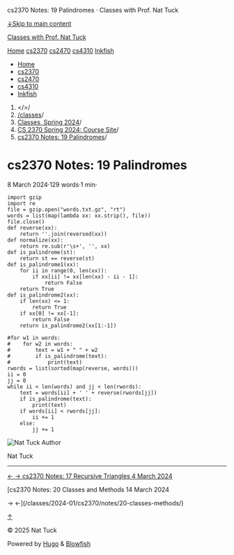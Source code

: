 




cs2370 Notes: 19 Palindromes · Classes with Prof. Nat Tuck






















[↓Skip to main content](#main-content)

[Classes with Prof. Nat Tuck](/)

[Home](/)
[cs2370](/classes/2025-01/cs2370/)
[cs2470](/classes/2025-01/cs2470/)
[cs4310](/classes/2025-01/cs4310/)
[Inkfish](https://inkfish.homework.quest/)









* [Home](/)
* [cs2370](/classes/2025-01/cs2370/)
* [cs2470](/classes/2025-01/cs2470/)
* [cs4310](/classes/2025-01/cs4310/)
* [Inkfish](https://inkfish.homework.quest/)





1. </>/
2. [/classes](/classes/)/
3. [Classes, Spring 2024](/classes/2024-01/)/
4. [CS 2370 Spring 2024: Course Site](/classes/2024-01/cs2370/)/
5. [cs2370 Notes: 19 Palindromes](/classes/2024-01/cs2370/notes/19-palindromes/)/

cs2370 Notes: 19 Palindromes
============================

8 March 2024·129 words·1 min·





```
import gzip
import re
file = gzip.open("words.txt.gz", "rt")
words = list(map(lambda xx: xx.strip(), file))
file.close()
def reverse(xx):
    return ''.join(reversed(xx))
def normalize(xx):
    return re.sub(r'\s+', '', xx) 
def is_palindrome(st):
    return st == reverse(st)
def is_palindrome1(xx):
    for ii in range(0, len(xx)):
        if xx[ii] != xx[len(xx) - ii - 1]:
            return False
    return True
def is_palindrome2(xx):
    if len(xx) <= 1:
        return True
    if xx[0] != xx[-1]:
        return False
    return is_palindrome2(xx[1:-1])
    
#for w1 in words:
#    for w2 in words:
#        text = w1 + " " + w2
#        if is_palindrome(text):
#            print(text)
rwords = list(sorted(map(reverse, words)))
ii = 0
jj = 0
while ii < len(words) and jj < len(rwords):
    text = words[ii] + ' ' + reverse(rwords[jj])
    if is_palindrome(text):
        print(text)
    if words[ii] < rwords[jj]:
        ii += 1
    else:
        jj += 1

```


![Nat Tuck](/img/author_hu_995db18b97553af7.jpg)
Author

Nat Tuck











---


[←
→
cs2370 Notes: 17 Recursive Triangles
4 March 2024](/classes/2024-01/cs2370/notes/17-triangles/)

[cs2370 Notes: 20 Classes and Methods
14 March 2024


→
←](/classes/2024-01/cs2370/notes/20-classes-methods/)





[↑](#the-top "Scroll to top")

©
2025
Nat Tuck

Powered by [Hugo](https://gohugo.io/) & [Blowfish](https://blowfish.page/)













